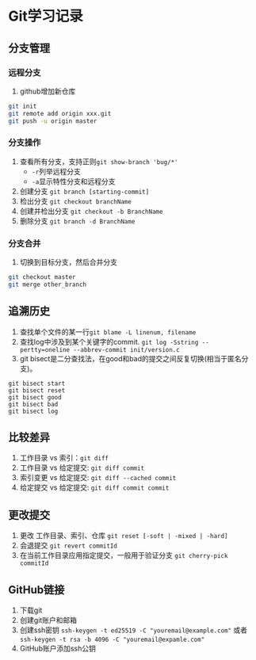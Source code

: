 # Git学习记录
## 分支管理
### 远程分支
1. github增加新仓库
```sh
git init
git remote add origin xxx.git
git push -u origin master
```
### 分支操作
1. 查看所有分支，支持正则`git show-branch 'bug/*'`
	- `-r`列举远程分支
	- `-a`显示特性分支和远程分支
2. 创建分支 `git branch [starting-commit]`
3. 检出分支 `git checkout branchName`
4. 创建并检出分支 `git checkout -b BranchName`
5. 删除分支 `git branch -d BranchName`

### 分支合并
1. 切换到目标分支，然后合并分支
```sh
git checkout master
git merge other_branch
```

## 追溯历史
1. 查找单个文件的某一行`git blame -L linenum, filename`
2. 查找log中涉及到某个关键字的commit. `git log -Sstring --pertty=oneline --abbrev-commit init/version.c`
3. git bisect是二分查找法，在good和bad的提交之间反复切换(相当于匿名分支)。
```
git bisect start
git bisect reset
git bisect good
git bisect bad
git bisect log
```

## 比较差异
1. 工作目录 vs 索引：`git diff`
2. 工作目录 vs 给定提交: `git diff commit`
3. 索引变更 vs 给定提交: `git diff --cached commit`
4. 给定提交 vs 给定提交: `git diff commit commit`

## 更改提交
1. 更改 工作目录、索引、仓库 `git reset [-soft | -mixed | -hard]`
2. 会退提交 `git revert commitId`
3. 在当前工作目录应用指定提交，一般用于验证分支 `git cherry-pick commitId`

## GitHub链接
1. 下载git
2. 创建git账户和邮箱
3. 创建ssh密钥 `ssh-keygen -t ed25519 -C "youremail@example.com"` 或者 `ssh-keygen -t rsa -b 4096 -C "youremail@expamle.com"`
4. GitHub账户添加ssh公钥